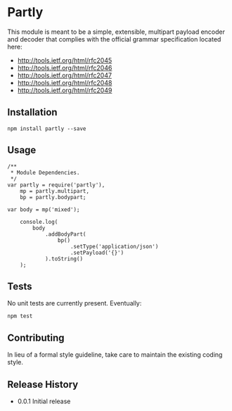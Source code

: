 Partly
======

This module is meant to be a simple, extensible, multipart payload encoder and decoder that complies with the official
grammar specification located here:

+ http://tools.ietf.org/html/rfc2045
+ http://tools.ietf.org/html/rfc2046
+ http://tools.ietf.org/html/rfc2047
+ http://tools.ietf.org/html/rfc2048
+ http://tools.ietf.org/html/rfc2049

## Installation

    npm install partly --save

## Usage

    /**
     * Module Dependencies.
     */
    var partly = require('partly'),
        mp = partly.multipart,
        bp = partly.bodypart;

    var body = mp('mixed');

        console.log(
            body
                .addBodyPart(
                    bp()
                        .setType('application/json')
                        .setPayload('{}')
                ).toString()
        );

## Tests

No unit tests are currently present. Eventually:

    npm test

## Contributing

In lieu of a formal style guideline, take care to maintain the existing coding style.

## Release History

+ 0.0.1 Initial release
